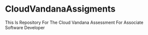 # CloudVandanaAssigments
This Is Repository For The Cloud Vandana Assessment For Associate Software Developer
